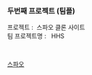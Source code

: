 ### 두번째 프로젝트 (팀플)
프로젝트 :&nbsp; 스파오 클론 사이트 <br>
팀 프로젝트명 :  &nbsp; HHS

<br>      

[스파오](https://spao.com/) 

